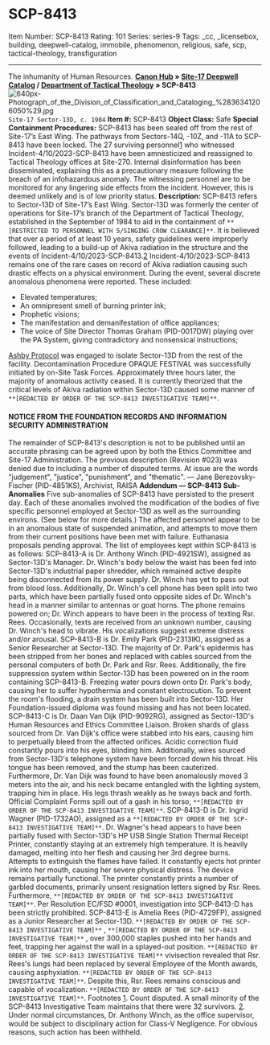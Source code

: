 # SCP-8413
Item Number: SCP-8413
Rating: 101
Series: series-9
Tags: _cc, _licensebox, building, deepwell-catalog, immobile, phenomenon, religious, safe, scp, tactical-theology, transfiguration

---

The inhumanity of Human Resources.
**[Canon Hub](/canon-hub) » [Site-17 Deepwell Catalog](/site-17-hub) / [Department of Tactical Theology](/tactical-theology-hub) » SCP-8413**
![640px-Photograph_of_the_Division_of_Classification_and_Cataloging_%2836341206050%29.jpg](https://upload.wikimedia.org/wikipedia/commons/thumb/d/d5/Photograph_of_the_Division_of_Classification_and_Cataloging_%2836341206050%29.jpg/640px-Photograph_of_the_Division_of_Classification_and_Cataloging_%2836341206050%29.jpg)
`Site-17 Sector-13D, c. 1984`
**Item #:** SCP-8413
**Object Class:** Safe
**Special Containment Procedures:** SCP-8413 has been sealed off from the rest of Site-17’s East Wing. The pathways from Sectors-14Q, -10Z, and -11A to SCP-8413 have been locked.
The 27 surviving personnel[1](javascript:;) who witnessed Incident-4/10/2023-SCP-8413 have been amnesticized and reassigned to Tactical Theology offices at Site-270. Internal disinformation has been disseminated, explaining this as a precautionary measure following the breach of an infohazardous anomaly.
The witnessing personnel are to be monitored for any lingering side effects from the incident. However, this is deemed unlikely and is of low priority status.
**Description:** SCP-8413 refers to Sector-13D of Site-17’s East Wing. Sector-13D was formerly the center of operations for Site-17’s branch of the Department of Tactical Theology, established in the September of 1984 to aid in the containment of `**[RESTRICTED TO PERSONNEL WITH 5/SINGING CROW CLEARANCE]**`.
It is believed that over a period of at least 10 years, safety guidelines were improperly followed, leading to a build-up of Akiva radiation in the structure and the events of Incident-4/10/2023-SCP-8413.[2](javascript:;) Incident-4/10/2023-SCP-8413 remains one of the rare cases on record of Akiva radiation causing such drastic effects on a physical environment.
During the event, several discrete anomalous phenomena were reported. These included:
  * Elevated temperatures;
  * An omnipresent smell of burning printer ink;
  * Prophetic visions;
  * The manifestation and demanifestation of office appliances;
  * The voice of Site Director Thomas Graham (PID-0017DW) playing over the PA System, giving contradictory and nonsensical instructions;

[Ashby Protocol](/scp-4755) was engaged to isolate Sector-13D from the rest of the facility. Decontamination Procedure OPAQUE FESTIVAL was successfully initiated by on-Site Task Forces. Approximately three hours later, the majority of anomalous activity ceased.
It is currently theorized that the critical levels of Akiva radiation within Sector-13D caused some manner of `**[REDACTED BY ORDER OF THE SCP-8413 INVESTIGATIVE TEAM]**`.
#### NOTICE FROM THE FOUNDATION RECORDS AND INFORMATION SECURITY ADMINISTRATION
The remainder of SCP-8413's description is not to be published until an accurate phrasing can be agreed upon by both the Ethics Committee and Site-17 Administration. The previous description (Revision #023) was denied due to including a number of disputed terms. At issue are the words "judgement", "justice", "punishment", and "thematic".
— Jane Berezovsky-Fischer (PID-4851KS), Archivist, RAISA
**Addendum — SCP-8413 Sub-Anomalies**
Five sub-anomalies of SCP-8413 have persisted to the present day. Each of these anomalies involved the modification of the bodies of five specific personnel employed at Sector-13D as well as the surrounding environs. (See below for more details.)
The affected personnel appear to be in an anomalous state of suspended animation, and attempts to move them from their current positions have been met with failure. Euthanasia proposals pending approval.
The list of employees kept within SCP-8413 is as follows:
SCP-8413-A is Dr. Anthony Winch (PID-4921SW), assigned as Sector-13D's Manager. Dr. Winch's body below the waist has been fed into Sector-13D's industrial paper shredder, which remained active despite being disconnected from its power supply. Dr. Winch has yet to pass out from blood loss. Additionally, Dr. Winch's cell phone has been split into two parts, which have been partially fused onto opposite sides of Dr. Winch's head in a manner similar to antennas or goat horns. The phone remains powered on; Dr. Winch appears to have been in the process of texting Rsr. Rees. Occasionally, texts are received from an unknown number, causing Dr. Winch's head to vibrate. His vocalizations suggest extreme distress and/or arousal.
SCP-8413-B is Dr. Emily Park (PID-2313IK), assigned as a Senior Researcher at Sector-13D. The majority of Dr. Park's epidermis has been stripped from her bones and replaced with cables sourced from the personal computers of both Dr. Park and Rsr. Rees. Additionally, the fire suppression system within Sector-13D has been powered on in the room containing SCP-8413-B. Freezing water pours down onto Dr. Park's body, causing her to suffer hypothermia and constant electrocution. To prevent the room's flooding, a drain system has been built into Sector-13D. Her Foundation-issued diploma was found missing and has not been located.
SCP-8413-C is Dr. Daan Van Dijk (PID-9092RG), assigned as Sector-13D's Human Resources and Ethics Committee Liaison. Broken shards of glass sourced from Dr. Van Dijk's office were stabbed into his ears, causing him to perpetually bleed from the affected orifices. Acidic correction fluid constantly pours into his eyes, blinding him. Additionally, wires sourced from Sector-13D's telephone system have been forced down his throat. His tongue has been removed, and the stump has been cauterized. Furthermore, Dr. Van Dijk was found to have been anomalously moved 3 meters into the air, and his neck became entangled with the lighting system, trapping him in place. His legs thrash weakly as he sways back and forth. Official Complaint Forms spill out of a gash in his torso, `**[REDACTED BY ORDER OF THE SCP-8413 INVESTIGATIVE TEAM]**`.
SCP-8413-D is Dr. Ingrid Wagner (PID-1732AO), assigned as a `**[REDACTED BY ORDER OF THE SCP-8413 INVESTIGATIVE TEAM]**`. Dr. Wagner's head appears to have been partially fused with Sector-13D's HP USB Single Station Thermal Receipt Printer, constantly staying at an extremely high temperature. It is heavily damaged, melting into her flesh and causing her 3rd degree burns. Attempts to extinguish the flames have failed. It constantly ejects hot printer ink into her mouth, causing her severe physical distress. The device remains partially functional. The printer constantly prints a number of garbled documents, primarily unsent resignation letters signed by Rsr. Rees. Furthermore, `**[REDACTED BY ORDER OF THE SCP-8413 INVESTIGATIVE TEAM]**`. Per Resolution EC/FSD #0001, investigation into SCP-8413-D has been strictly prohibited.
SCP-8413-E is Amelia Rees (PID-4729FP), assigned as a Junior Researcher at Sector-13D. `**[REDACTED BY ORDER OF THE SCP-8413 INVESTIGATIVE TEAM]**` , `**[REDACTED BY ORDER OF THE SCP-8413 INVESTIGATIVE TEAM]**` , over 300,000 staples pushed into her hands and feet, trapping her against the wall in a splayed-out position. `**[REDACTED BY ORDER OF THE SCP-8413 INVESTIGATIVE TEAM]**` vivisection revealed that Rsr. Rees's lungs had been replaced by several Employee of the Month awards, causing asphyxiation. `**[REDACTED BY ORDER OF THE SCP-8413 INVESTIGATIVE TEAM]**`. Despite this, Rsr. Rees remains conscious and capable of vocalization. `**[REDACTED BY ORDER OF THE SCP-8413 INVESTIGATIVE TEAM]**`.
Footnotes
[1](javascript:;). Count disputed. A small minority of the SCP-8413 Investigative Team maintains that there were 32 survivors.
[2](javascript:;). Under normal circumstances, Dr. Anthony Winch, as the office supervisor, would be subject to disciplinary action for Class-V Negligence. For obvious reasons, such action has been withheld.